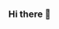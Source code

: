 ### Hi there 👋

<!--
**gurleen3/gurleen3** is a ✨ _special_ ✨ repository because its `README.md` (this file) appears on your GitHub profile.

Here are some ideas to get you started:

- 🔭 I’m currently working on OpenCV and Blockchain
- 🌱 I’m currently learning Javascript, Django, MERN and Flask. 
- 👯 I’m looking to collaborate on open-source projects in the above mentioned stacks and learn and contribute more in the process.
- 🤔 I’m looking for help with getting started with open-source and data structures. 
- 💬 Ask me about novels, my ideas that could bring change in our world.
- 📫 How to reach me: Linkedin: https://www.linkedin.com/in/gurleen-kaur-b861a1175/
- 😄 Pronouns: peace 
- ⚡ Fun fact: Ambivert, supports balance and tries to be fair witheveryone :)
-->
